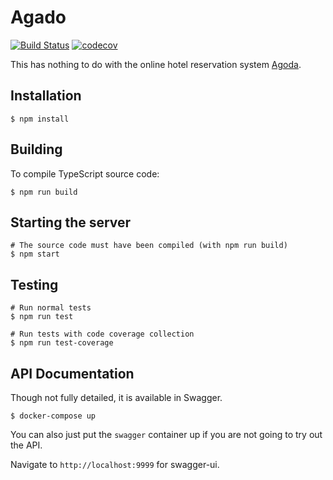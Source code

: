 # Agado
[![Build Status](https://travis-ci.org/phonxvzf/agado.svg?branch=master)](https://travis-ci.org/phonxvzf/agado)
[![codecov](https://codecov.io/gh/phonxvzf/agado/branch/master/graph/badge.svg)](https://codecov.io/gh/phonxvzf/agado)

This has nothing to do with the online hotel reservation system [Agoda](https://www.agoda.com).

## Installation
```shell
$ npm install
```

## Building
To compile TypeScript source code:
```shell
$ npm run build
```

## Starting the server
```shell
# The source code must have been compiled (with npm run build)
$ npm start
```

## Testing
```shell
# Run normal tests
$ npm run test

# Run tests with code coverage collection
$ npm run test-coverage
```

## API Documentation
Though not fully detailed, it is available in Swagger.
```shell
$ docker-compose up
```

You can also just put the `swagger` container up if you are not going to try out the API.

Navigate to `http://localhost:9999` for swagger-ui.
